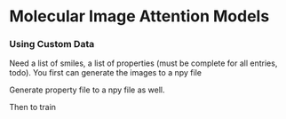 # Molecular Image Attention Models



### Using Custom Data

Need a list of smiles, a list of properties (must be complete for all entries, todo). You first can generate the images to a npy
file


Generate property file to a npy file as well.


Then to train 
